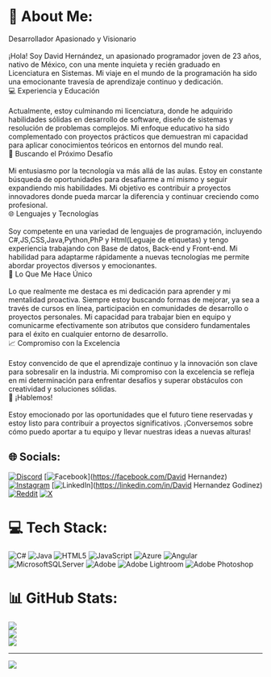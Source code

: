 # 💫 About Me:
Desarrollador Apasionado y Visionario<br><br>¡Hola! Soy David Hernández, un apasionado programador joven de 23 años, nativo de México, con una mente inquieta y recién graduado en Licenciatura en Sistemas. Mi viaje en el mundo de la programación ha sido una emocionante travesía de aprendizaje continuo y dedicación.<br>💻 Experiencia y Educación<br><br>Actualmente, estoy culminando mi licenciatura, donde he adquirido habilidades sólidas en desarrollo de software, diseño de sistemas y resolución de problemas complejos. Mi enfoque educativo ha sido complementado con proyectos prácticos que demuestran mi capacidad para aplicar conocimientos teóricos en entornos del mundo real.<br>🚀 Buscando el Próximo Desafío<br><br>Mi entusiasmo por la tecnología va más allá de las aulas. Estoy en constante búsqueda de oportunidades para desafiarme a mí mismo y seguir expandiendo mis habilidades. Mi objetivo es contribuir a proyectos innovadores donde pueda marcar la diferencia y continuar creciendo como profesional.<br>🌐 Lenguajes y Tecnologías<br><br>Soy competente en una variedad de lenguajes de programación, incluyendo C#,JS,CSS,Java,Python,PhP y Html(Leguaje de etiquetas) y tengo experiencia trabajando con Base de datos, Back-end y Front-end. Mi habilidad para adaptarme rápidamente a nuevas tecnologías me permite abordar proyectos diversos y emocionantes.<br>🌟 Lo Que Me Hace Único<br><br>Lo que realmente me destaca es mi dedicación para aprender y mi mentalidad proactiva. Siempre estoy buscando formas de mejorar, ya sea a través de cursos en línea, participación en comunidades de desarrollo o proyectos personales. Mi capacidad para trabajar bien en equipo y comunicarme efectivamente son atributos que considero fundamentales para el éxito en cualquier entorno de desarrollo.<br>📈 Compromiso con la Excelencia<br><br>Estoy convencido de que el aprendizaje continuo y la innovación son clave para sobresalir en la industria. Mi compromiso con la excelencia se refleja en mi determinación para enfrentar desafíos y superar obstáculos con creatividad y soluciones sólidas.<br>🤝 ¡Hablemos!<br><br>Estoy emocionado por las oportunidades que el futuro tiene reservadas y estoy listo para contribuir a proyectos significativos. ¡Conversemos sobre cómo puedo aportar a tu equipo y llevar nuestras ideas a nuevas alturas!


## 🌐 Socials:
[![Discord](https://img.shields.io/badge/Discord-%237289DA.svg?logo=discord&logoColor=white)](https://discord.gg/Dﮐl音David楽#5314) [![Facebook](https://img.shields.io/badge/Facebook-%231877F2.svg?logo=Facebook&logoColor=white)](https://facebook.com/David Hernandez) [![Instagram](https://img.shields.io/badge/Instagram-%23E4405F.svg?logo=Instagram&logoColor=white)](https://instagram.com/david_hergo_) [![LinkedIn](https://img.shields.io/badge/LinkedIn-%230077B5.svg?logo=linkedin&logoColor=white)](https://linkedin.com/in/David Hernandez Godinez) [![Reddit](https://img.shields.io/badge/Reddit-%23FF4500.svg?logo=Reddit&logoColor=white)](https://reddit.com/user/DavidHG00) [![X](https://img.shields.io/badge/X-black.svg?logo=X&logoColor=white)](https://x.com/@davidhergo121) 

# 💻 Tech Stack:
![C#](https://img.shields.io/badge/c%23-%23239120.svg?style=for-the-badge&logo=csharp&logoColor=white) ![Java](https://img.shields.io/badge/java-%23ED8B00.svg?style=for-the-badge&logo=openjdk&logoColor=white) ![HTML5](https://img.shields.io/badge/html5-%23E34F26.svg?style=for-the-badge&logo=html5&logoColor=white) ![JavaScript](https://img.shields.io/badge/javascript-%23323330.svg?style=for-the-badge&logo=javascript&logoColor=%23F7DF1E) ![Azure](https://img.shields.io/badge/azure-%230072C6.svg?style=for-the-badge&logo=microsoftazure&logoColor=white) ![Angular](https://img.shields.io/badge/angular-%23DD0031.svg?style=for-the-badge&logo=angular&logoColor=white) ![MicrosoftSQLServer](https://img.shields.io/badge/Microsoft%20SQL%20Server-CC2927?style=for-the-badge&logo=microsoft%20sql%20server&logoColor=white) ![Adobe](https://img.shields.io/badge/adobe-%23FF0000.svg?style=for-the-badge&logo=adobe&logoColor=white) ![Adobe Lightroom](https://img.shields.io/badge/Adobe%20Lightroom-31A8FF.svg?style=for-the-badge&logo=Adobe%20Lightroom&logoColor=white) ![Adobe Photoshop](https://img.shields.io/badge/adobe%20photoshop-%2331A8FF.svg?style=for-the-badge&logo=adobe%20photoshop&logoColor=white)
# 📊 GitHub Stats:
![](https://github-readme-stats.vercel.app/api?username=DavidHG00&theme=tokyonight&hide_border=false&include_all_commits=false&count_private=false)<br/>
![](https://github-readme-streak-stats.herokuapp.com/?user=DavidHG00&theme=tokyonight&hide_border=false)<br/>
![](https://github-readme-stats.vercel.app/api/top-langs/?username=DavidHG00&theme=tokyonight&hide_border=false&include_all_commits=false&count_private=false&layout=compact)

---
[![](https://visitcount.itsvg.in/api?id=DavidHG00&icon=0&color=0)](https://visitcount.itsvg.in)

<!-- Proudly created with GPRM ( https://gprm.itsvg.in ) -->
